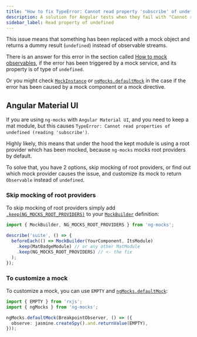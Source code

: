 ```yaml
---
title: "How to fix TypeError: Cannot read property 'subscribe' of undefined"
description: A solution for Angular tests when they fail with "Cannot read property 'subscribe' of undefined"
sidebar_label: Read property of undefined
---
```


This issue means that something has been replaced with a mock object and returns a dummy result (`undefined`) instead of observable streams.

There is an answer for this error in the section called [How to mock observables](/extra/mock-observables.md),
if the error has been triggered by a mock service, and its property is of type of `undefined`.

Or you might check [`MockInstance`](/api/MockInstance.md) or [`ngMocks.defaultMock`](/api/ngMocks/defaultMock.md)
in the case if the error has been caused by a mock component or a mock directive.

## Angular Material UI

If you are using `ng-mocks` with `Angular Material UI`, and you need to keep a mat module,
but this causes `TypeError: Cannot read properties of undefined (reading 'subscribe')`.

Highly likely, this means that under the hood the kept module is using a root provider which has been mocked,
because `ng-mocks` mocks root providers by default.

To solve that, you have 2 options, skip mocking of root providers, or find out which mock provider causes the issue,
and customize its mock to return `Observable` instead of `undefined`.

### Skip mocking of root providers

To skip mocking of root providers simply
add [`.keep(NG_MOCKS_ROOT_PROVIDERS)`](/api/MockBuilder.md#ng_mocks_root_providers-token)
to your [`MockBuilder`](/api/MockBuilder.md) definition:

```ts
import { MockBuilder, NG_MOCKS_ROOT_PROVIDERS } from 'ng-mocks';

describe('suite', () => {
  beforeEach(() => MockBuilder(YourComponent, ItsModule)
    .keep(MatBadgeModule) // or any other MatModule
    .keep(NG_MOCKS_ROOT_PROVIDERS) // <- the fix
  );
});
```

### To customize a mock

To customize a mock, you can use `EMPTY` and [`ngMocks.defaultMock`](/api/ngMocks/defaultMock.md):

```ts title="src/test.ts"
import { EMPTY } from 'rxjs';
import { ngMocks } from 'ng-mocks';

ngMocks.defaultMock(BreakpointObserver, () => ({
  observe: jasmine.createSpy().and.returnValue(EMPTY),
}));
```
